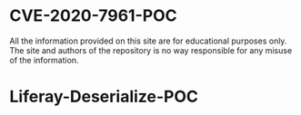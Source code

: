 # CVE-2020-7961-POC





All the information provided on this site are for educational purposes only. The site and authors of the repository is no way responsible for any misuse of the information.
# Liferay-Deserialize-POC
